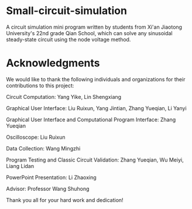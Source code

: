 # Small-circuit-simulation
A circuit simulation mini program written by students from Xi'an Jiaotong University's 22nd grade Qian School, which can solve any sinusoidal steady-state circuit using the node voltage method.
# Acknowledgments
We would like to thank the following individuals and organizations for their contributions to this project:

Circuit Computation: Yang Yike, Lin Shengxiang

Graphical User Interface: Liu Ruixun, Yang Jintian, Zhang Yueqian, Li Yanyi

Graphical User Interface and Computational Program Interface: Zhang Yueqian

Oscilloscope: Liu Ruixun

Data Collection: Wang Mingzhi

Program Testing and Classic Circuit Validation: Zhang Yueqian, Wu Meiyi, Liang Lidan

PowerPoint Presentation: Li Zhaoxing

Advisor: Professor Wang Shuhong


Thank you all for your hard work and dedication!
